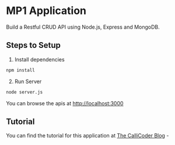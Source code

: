 # MP1 Application

Build a Restful CRUD API  using Node.js, Express and MongoDB.

## Steps to Setup

1. Install dependencies

```bash
npm install
```

2. Run Server

```bash
node server.js
```

You can browse the apis at <http://localhost:3000>

## Tutorial
You can find the tutorial for this application at [The CalliCoder Blog](https://www.callicoder.com) - 


